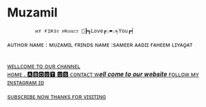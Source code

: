 # Muzamil
             ᴍʏ ғɪʀsᴛ ᴘʀᴏᴊᴇᴄᴛ 🧗┣┓Love┏♨❤♨┑You┏┥
ᴀᴜᴛʜᴏʀ ɴᴀᴍᴇ : ᴍᴜᴢᴀᴍɪʟ 
ғʀɪɴᴅs ɴᴀᴍᴇ :sᴀᴍᴇᴇʀ ᴀᴀᴅɪɪ ғᴀʜᴇᴇᴍ ʟɪʏᴀǫᴀᴛ 

 <a href="https://www.indgovtjobs.in"> 
 <br>ᴡᴇʟʟᴄᴏᴍᴇ ᴛᴏ ᴏᴜʀ ᴄʜᴀɴɴᴇʟ</br>
<a href="https://instagram.com/___meir___muzamil__?igshid=NGVhN2U2NjQ0Yg==">ʜᴏᴍᴇ
<a href="https://www.timesinternet.in">.        
🅰🅱🅾🆄🆃 🆄🆂 
<a href="https://www.indgovtjobs.in9103594759">
ᴄᴏɴᴛᴀᴄᴛ 
w𝒆𝒍𝒍 𝒄𝒐𝒎𝒆 𝒕𝒐 𝒐𝒖𝒓 𝒘𝒆𝒃𝒔𝒊𝒕𝒆
<a href="https://instagram.com/___meir___muzamil__?igshid=NGVhN2U2NjQ0Yg== ">ғᴏʟʟᴏᴡ ᴍʏ ɪɴsᴛᴀɢʀᴀᴍ ɪᴅ


<a href="https://youtube.com/@muzamilmeer?feature=shared "> sᴜʙsᴄʀɪʙᴇ ɴᴏᴡ
ᴛʜᴀɴᴋs ғᴏʀ ᴠɪsɪᴛɪɴɢ
